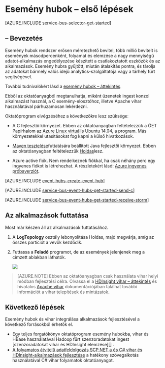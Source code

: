 <properties
    pageTitle="Első lépések a C és Apache vihar esemény hubok |} Microsoft Azure"
    description="Ezen oktatóprogram lépéseiből Azure esemény csomópontok, használatának első lépései események c válna őket egy Apache vihar fürthöz a."
    services="event-hubs"
    documentationCenter=""
    authors="jtaubensee"
    manager="timlt"
    editor=""/>

<tags
    ms.service="event-hubs"
    ms.workload="na"
    ms.tgt_pltfrm="c"
    ms.devlang="java"
    ms.topic="article"
    ms.date="08/16/2016"
    ms.author="jotaub;sethm"/>

# <a name="get-started-with-event-hubs"></a>Esemény hubok – első lépések

[AZURE.INCLUDE [service-bus-selector-get-started](../../includes/service-bus-selector-get-started.md)]

## <a name="introduction"></a>– Bevezetés

Esemény hubok rendszer erősen méretezhető bevitel, több millió bevitelt is események másodpercenként, folyamat és elemzése a nagy mennyiségű adatot-alkalmazás engedélyezése készített a csatlakoztatott eszközök és az alkalmazások. Esemény hubra gyűjtött, miután átalakítás pontra, és tárolja az adatokat bármely valós idejű analytics-szolgáltatója vagy a tárhely fürt segítségével.

További tudnivalókért lásd a [esemény hubok – áttekintés].

Ebből az oktatóanyagból megtanulhatja, miként üzenetek ingest konzol alkalmazást használ, a C esemény-elosztóhoz, illetve Apache vihar használatával párhuzamosan lekérdezni.

Oktatóprogram elvégzéséhez a következőkre lesz szüksége:

+ A C fejlesztői környezet. Ebben az oktatóanyagban feltételezzük a ÖET Papírhalom az [Azure Linux virtuális](../virtual-machines/virtual-machines-linux-quick-create-cli.md) Ubuntu 14.04, a program. Más környezetekkel utasításokat fog kapni a külső hivatkozások.

+ [Maven tesztelése](http://maven.apache.org/)futtatására beállított Java fejlesztői környezet. Ebben az oktatóanyagban feltételezzük [Holdas](https://www.eclipse.org/)lesz.

+ Azure active fiók. Nem rendelkeznek fiókkal, ha csak néhány perc egy ingyenes fiókot is létrehozhat. A részletekért lásd: [Azure ingyenes próbaverziót](https://azure.microsoft.com/pricing/free-trial/).

[AZURE.INCLUDE [event-hubs-create-event-hub](../../includes/event-hubs-create-event-hub.md)]

[AZURE.INCLUDE [service-bus-event-hubs-get-started-send-c](../../includes/service-bus-event-hubs-get-started-send-c.md)]

[AZURE.INCLUDE [service-bus-event-hubs-get-started-receive-storm](../../includes/service-bus-event-hubs-get-started-receive-storm.md)]

## <a name="run-the-applications"></a>Az alkalmazások futtatása

Most már készen áll az alkalmazások futtatásához.

1.  A **LogTopology** osztály lebonyolítása Holdas, majd megvárja, amíg az összes partíciót a vevők kezdődik.

2.  Futtassa a **Feladó** programot, de az események jelenjenek meg a címzett ablakban láthatók.

    ![][23]

> [AZURE.NOTE] Ebben az oktatóanyagban csak használata vihar helyi módban fejlesztési célra. Olvassa el a [HDInsight vihar – áttekintés] és hivatalos [Apache vihar] dokumentációjában találhat további információt a vihar telepítések és mintázatok.

## <a name="next-steps"></a>Következő lépések

Esemény hubok és vihar integrálása alkalmazások fejlesztésével a következő forrásokból érhetők el.

- Egy teljes forgatókönyv oktatóprogram esemény hubokba, vihar és HBase használatával Hadoop fürt szenzoradatokat ingest [szenzoradatokat vihar és HDInsight elemzése][] .
- [A folyamatos átvitelű adatfeldolgozás SCP.NET a és C# vihar és HDInsight-alkalmazások fejlesztése][] a hatékony szövegalkotás használatával C# vihar folyamatok oktatóanyagot.

<!-- Images. -->
[23]: ./media/event-hubs-c-storm-getstarted/receive-storm3.png

<!-- Links -->
[Azure classic portal]: https://manage.windowsazure.com/
[Event Processor Host]: https://www.nuget.org/packages/Microsoft.Azure.ServiceBus.EventProcessorHost
[Esemény hubok – áttekintés]: event-hubs-overview.md

[Apache vihar]: https://storm.incubator.apache.org
[HDInsight vihar – áttekintés]: ../hdinsight/hdinsight-storm-overview.md/
[Vihar és HDInsight érzékelő adatok elemzése]: ../hdinsight/hdinsight-storm-sensor-data-analysis.md
[A folyamatos átvitelű adatfeldolgozás SCP.NET a és C# vihar és HDInsight-alkalmazások fejlesztése]: ../hdinsight/hdinsight-storm-develop-csharp-visual-studio-topology.md
